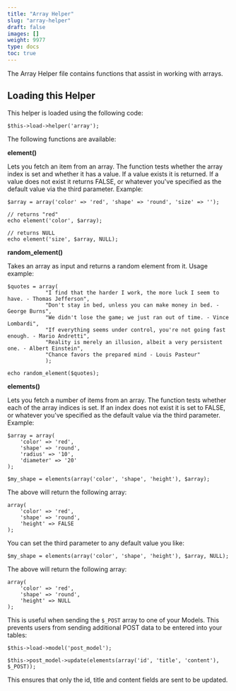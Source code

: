 ```yaml
---
title: "Array Helper"
slug: "array-helper"
draft: false
images: []
weight: 9977
type: docs
toc: true
---
```


The Array Helper file contains functions that assist in working with arrays.

## Loading this Helper
This helper is loaded using the following code:

    $this->load->helper('array');

The following functions are available:

**element()**

Lets you fetch an item from an array. The function tests whether the array index is set and whether it has a value. If a value exists it is returned. If a value does not exist it returns FALSE, or whatever you've specified as the default value via the third parameter. Example:

    $array = array('color' => 'red', 'shape' => 'round', 'size' => '');
    
    // returns "red"
    echo element('color', $array);
    
    // returns NULL
    echo element('size', $array, NULL);
**random_element()**

Takes an array as input and returns a random element from it. Usage example:

    $quotes = array(
                "I find that the harder I work, the more luck I seem to have. - Thomas Jefferson",
                "Don't stay in bed, unless you can make money in bed. - George Burns",
                "We didn't lose the game; we just ran out of time. - Vince Lombardi",
                "If everything seems under control, you're not going fast enough. - Mario Andretti",
                "Reality is merely an illusion, albeit a very persistent one. - Albert Einstein",
                "Chance favors the prepared mind - Louis Pasteur"
                );
    
    echo random_element($quotes);
**elements()**

Lets you fetch a number of items from an array. The function tests whether each of the array indices is set. If an index does not exist it is set to FALSE, or whatever you've specified as the default value via the third parameter. Example:

    $array = array(
        'color' => 'red',
        'shape' => 'round',
        'radius' => '10',
        'diameter' => '20'
    );
    
    $my_shape = elements(array('color', 'shape', 'height'), $array);
The above will return the following array:

    array(
        'color' => 'red',
        'shape' => 'round',
        'height' => FALSE
    );
You can set the third parameter to any default value you like:

    $my_shape = elements(array('color', 'shape', 'height'), $array, NULL);
The above will return the following array:

    array(
        'color' => 'red',
        'shape' => 'round',
        'height' => NULL
    );
This is useful when sending the `$_POST` array to one of your Models. This prevents users from sending additional POST data to be entered into your tables:

    $this->load->model('post_model');
    
    $this->post_model->update(elements(array('id', 'title', 'content'), $_POST));
This ensures that only the id, title and content fields are sent to be updated.

